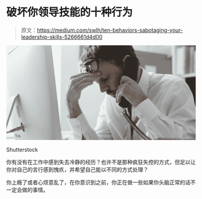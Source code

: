 # 破坏你领导技能的十种行为

> 原文：<https://medium.com/swlh/ten-behaviors-sabotaging-your-leadership-skills-5266661d4d00>

![](img/451e54b4a07c4f26303a39d01656b539.png)

Shutterstock

你有没有在工作中感到失去冷静的经历？也许不是那种疯狂失控的方式，但足以让你对自己的言行感到愧疚，并希望自己能以不同的方式处理？

你上瘾了或者心烦意乱了，在你意识到之前，你正在做一些如果你头脑正常的话不一定会做的事情。